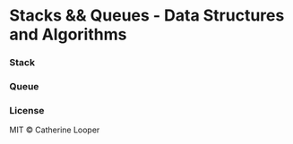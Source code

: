 # Stacks && Queues - Data Structures and Algorithms

### Stack

### Queue

### License

MIT © Catherine Looper

